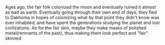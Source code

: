 Ages ago, the fair folk colonized the moon and eventually ruined it almost as bad as earth. Eventually going through their own end of days, they fled to Dakhoma in hopes of colonizing what by that point they didn't know was ever inhabited, and have spent the generations studying the planet and lost civilizations. As for the fair skin, maybe they make masks of polished metal(remnants of the past), thus making them look perfect and "fair" skinned